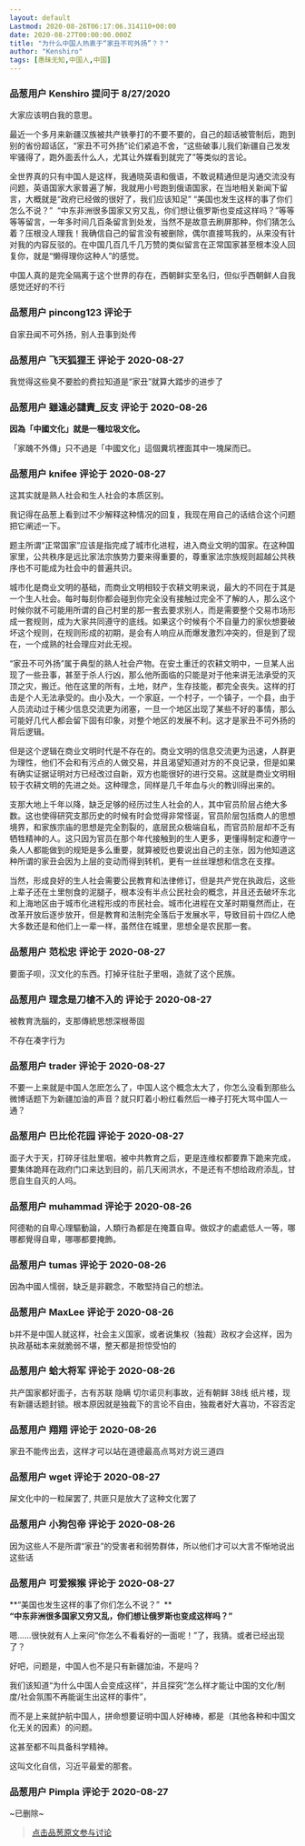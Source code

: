 ```yaml
---
layout: default
Lastmod: 2020-08-26T06:17:06.314110+00:00
date: 2020-08-27T00:00:00.000Z
title: "为什么中国人热衷于“家丑不可外扬”？？"
author: "Kenshiro"
tags: [愚昧无知,中国人,中国]
---
```



### 品葱用户 **Kenshiro** 提问于 8/27/2020
    
大家应该明白我的意思。  
  
最近一个多月来新疆汉族被共产铁拳打的不要不要的，自己的超话被管制后，跑到别的省份超话区，“家丑不可外扬”论们紧追不舍，“这些破事儿我们新疆自己发发牢骚得了，跑外面丢什么人，尤其让外媒看到就完了”等类似的言论。  
  
全世界真的只有中国人是这样，我通晓英语和俄语，不敢说精通但是沟通交流没有问题，英语国家大家普遍了解，我就用小号跑到俄语国家，在当地相关新闻下留言，大概就是“政府已经做的很好了，我们应该知足” “美国也发生这样的事了你们怎么不说？”  “中东非洲很多国家又穷又乱，你们想让俄罗斯也变成这样吗？”等等等等留言，一年多时间几百条留言到处发，当然不是故意去刷屏那种，你们猜怎么着？压根没人理我！我确信自己的留言没有被删除，偶尔直接骂我的，从来没有针对我的内容反驳的。在中国几百几千几万赞的类似留言在正常国家甚至根本没人回复你，就是“懒得理你这种人”的感觉。  
  
中国人真的是完全隔离于这个世界的存在，西朝鲜实至名归，但似乎西朝鲜人自我感觉还好的不行
    
                

### 品葱用户 **pincong123** 评论于 
        
自家丑闻不可外扬，别人丑事到处传
        
                

### 品葱用户 **飞天狐狸王** 评论于 2020-08-27
        
我觉得这些臭不要脸的费拉知道是“家丑”就算大踏步的进步了
        
                

### 品葱用户 **雖遠必譴責_反支** 评论于 2020-08-26
        
**因為「中國文化」就是一種垃圾文化。**  
  
「家醜不外傳」只不過是「中國文化」這個糞坑裡面其中一塊屎而已。
        
                

### 品葱用户 **knifee** 评论于 2020-08-27
        
这其实就是熟人社会和生人社会的本质区别。  
  
我记得在品葱上看到过不少解释这种情况的回复，我现在用自己的话结合这个问题把它阐述一下。  
  
题主所谓“正常国家”应该是指完成了城市化进程，进入商业文明的国家。在这种国家里，公共秩序是远比家法宗族势力要来得重要的，尊重家法宗族规则超越公共秩序也不可能成为社会中的普遍共识。  
  
城市化是商业文明的基础，而商业文明相较于农耕文明来说，最大的不同在于其是一个生人社会。每时每刻你都会碰到你完全没有接触过完全不了解的人，那么这个时候你就不可能用所谓的自己村里的那一套去要求别人，而是需要整个交易市场形成一套规则，成为大家共同遵守的底线。如果这个时候有个不自量力的家伙想要破坏这个规则，在规则形成的初期，是会有人响应从而爆发激烈冲突的，但是到了现在，一个成熟的社会理应对此无视。  
  
“家丑不可外扬”属于典型的熟人社会产物。在安土重迁的农耕文明中，一旦某人出现了一些丑事，甚至于杀人行凶，那么他所面临的只能是对于他来讲无法承受的灭顶之灾，搬迁。他在这里的所有，土地，财产，生存技能，都完全丧失。这样的打击是个人无法承受的。由小及大，一个家庭，一个村子，一个镇子，一个县，由于人员流动过于稀少信息交流更为闭塞，一旦一个地区出现了某些不好的事情，那么可能好几代人都会留下固有印象，对整个地区的发展不利。这才是家丑不可外扬的背后逻辑。  
  
但是这个逻辑在商业文明时代是不存在的。商业文明的信息交流更为迅速，人群更为理性，他们不会和有污点的人做交易，并且渴望知道对方的不良记录，但是如果有确实证据证明对方已经改过自新，双方也能很好的进行交易。这就是商业文明相较于农耕文明的先进之处。这种理念，同样是几千年血与火的教训得出来的。  
  
支那大地上千年以降，缺乏足够的经历过生人社会的人，其中官员阶层占绝大多数。这也使得研究支那历史的时候有时会觉得非常怪诞，官员阶层包括商人的思想境界，和家族宗庙的思想是完全割裂的，底层民众极端自私，而官员阶层却不乏有牺牲精神的人。这只因为官员在那个年代接触到的生人更多，更懂得制定和遵守一条人人都能做到的规矩是多么重要，就算被贬也要说出自己的主张，因为他知道这种所谓的家丑会因为上层的变动而得到转机，更有一丝丝理想和信念在支撑。  
  
当然，形成良好的生人社会需要公民教育和法律修订，但是共产党在执政后，这些上辈子还在土里刨食的泥腿子，根本没有半点公民社会的概念，并且还去破坏东北和上海地区由于城市化进程形成的市民社会。城市化进程在文革时期戛然而止，在改革开放后逐步放开，但是教育和法制完全落后于发展水平，导致目前十四亿人绝大多数还是和他们上一辈一样，虽然住在城里，思想全是农民那一套。
        
                

### 品葱用户 **范松忠** 评论于 2020-08-27
        
要面子呗，汉文化的东西。打掉牙往肚子里咽，造就了这个民族。
        
                

### 品葱用户 **理念是刀槍不入的** 评论于 2020-08-27
        
被教育洗腦的，支那傳統思想深根蒂固  
  
不存在凑字行为
        
                

### 品葱用户 **trader** 评论于 2020-08-27
        
不要一上来就是中国人怎麽怎么了，中国人这个概念太大了，你怎么没看到那些么微博话题下为新疆加油的声音？就只盯着小粉红看然后一棒子打死大骂中国人一通？
        
                

### 品葱用户 **巴比伦花园** 评论于 2020-08-27
        
面子大于天，打碎牙往肚里咽，被中共教育之后，更是连维权都要靠下跪来完成，要集体跪拜在政府门口来达到目的，前几天闹洪水，不是还有不想给政府添乱，甘愿自生自灭的人吗。
        
                

### 品葱用户 **muhammad** 评论于 2020-08-26
        
阿德勒的自卑心理驅動論，人類行為都是在掩蓋自卑。做奴才的處處低人一等，哪哪都覺得自卑，哪哪都要掩飾。
        
                

### 品葱用户 **tumas** 评论于 2020-08-26
        
因為中國人懦弱，缺乏是非觀念，不敢堅持自己的想法。
        
                

### 品葱用户 **MaxLee** 评论于 2020-08-26
        
b并不是中国人就这样，社会主义国家，或者说集权（独裁）政权才会这样，因为执政基础本来就脆弱不堪，整天都是担惊受怕的
        
                

### 品葱用户 **蛤大将军** 评论于 2020-08-26
        
共产国家都好面子，古有苏联 隐瞒 切尔诺贝利事故，近有朝鲜 38线 纸片楼，现有新疆话题封锁。根本原因就是独裁下的言论不自由，独裁者好大喜功，不容否定
        
                

### 品葱用户 **翔翔** 评论于 2020-08-26
        
家丑不能传出去，这样才可以站在道德最高点骂对方说三道四
        
                

### 品葱用户 **wget** 评论于 2020-08-27
        
屎文化中的一粒屎罢了, 共匪只是放大了这种文化罢了
        
                

### 品葱用户 **小狗包帝** 评论于 2020-08-26
        
因为这些人不是所谓“家丑”的受害者和弱势群体，所以他们才可以大言不惭地说出这些话
        
                

### 品葱用户 **可爱猴猴** 评论于 2020-08-27
        
**“美国也发生这样的事了你们怎么不说？”  **  
**“中东非洲很多国家又穷又乱，你们想让俄罗斯也变成这样吗？”**  
  
  
嗯......很快就有人上来问“你怎么不看看好的一面呢！”了，我猜。或者已经出现了？  
  
好吧，问题是，中国人也不是只有新疆加油，不是吗？  
  
我们该知道“为什么中国人会变成这样”，并且探究“怎么样才能让中国的文化/制度/社会氛围不再能诞生出这样的事件”，  
  
而不是上来就护航中国人，拼命想要证明中国人好棒棒，都是（其他各种和中国文化无关的因素）的问题。  
  
这甚至都不叫具备科学精神。  
  
这叫文化自信，习近平最爱的那套。
        
                

### 品葱用户 **Pimpla** 评论于 2020-08-27
        
~已删除~
        
                





> [点击品葱原文参与讨论](https://pincong.rocks/question/30282)

